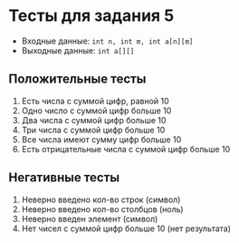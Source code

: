 # Тесты для задания 5

- Входные данные: `int n, int m, int a[n][m]`
- Выходные данные: `int a[][]`

## Положительные тесты

01. Есть числа с суммой цифр, равной 10
02. Одно число с суммой цифр больше 10
03. Два числа с суммой цифр больше 10
04. Три числа с суммой цифр больше 10
05. Все числа имеют сумму цифр больше 10
06. Есть отрицательные числа с суммой цифр больше 10

## Негативные тесты

01. Неверно введено кол-во строк (символ)
02. Неверно введено кол-во столбцов (ноль)
03. Неверно введен элемент (символ)
04. Нет чисел с суммой цифр больше 10 (нет результата)
